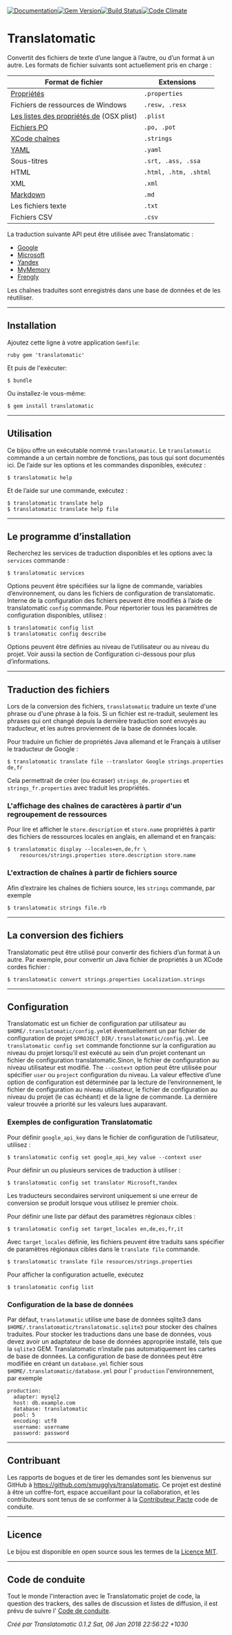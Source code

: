 [![Documentation](http://img.shields.io/badge/yard-docs-blue.svg)](http://www.rubydoc.info/gems/translatomatic)[![Gem Version](https://badge.fury.io/rb/translatomatic.svg)](https://badge.fury.io/rb/translatomatic)[![Build Status](https://travis-ci.org/smugglys/translatomatic.svg?branch=master)](https://travis-ci.org/smugglys/translatomatic)[![Code Climate](https://codeclimate.com/github/smugglys/translatomatic.svg)](https://codeclimate.com/github/smugglys/translatomatic)

# Translatomatic

Convertit des fichiers de texte d’une langue à l’autre, ou d’un format à un autre. Les formats de fichier suivants sont actuellement pris en charge&nbsp;:

| Format de fichier | Extensions |
| --- | --- |
| [Propriétés](https://en.wikipedia.org/wiki/.properties) | `.properties` |
| Fichiers de ressources de Windows | `.resw, .resx` |
| [Les listes des propriétés de](https://en.wikipedia.org/wiki/Property_list) (OSX plist) | `.plist` |
| [Fichiers PO](https://www.gnu.org/software/gettext/manual/html_node/PO-Files.html) | `.po, .pot` |
| [XCode chaînes](https://developer.apple.com/library/content/documentation/Cocoa/Conceptual/LoadingResources/Strings/Strings.html) | `.strings` |
| [YAML](http://yaml.org/) | `.yaml` |
| Sous-titres | `.srt, .ass, .ssa` |
| HTML | `.html, .htm, .shtml` |
| XML | `.xml` |
| [Markdown](https://en.wikipedia.org/wiki/Markdown) | `.md` |
| Les fichiers texte | `.txt` |
| Fichiers CSV | `.csv` |

La traduction suivante API peut être utilisée avec Translatomatic&nbsp;:

- [Google](https://cloud.google.com/translate/)
- [Microsoft](https://www.microsoft.com/en-us/translator/translatorapi.aspx)
- [Yandex](https://tech.yandex.com/translate/)
- [MyMemory](https://mymemory.translated.net/doc/)
- [Frengly](http://www.frengly.com/api)

Les chaînes traduites sont enregistrés dans une base de données et de les réutiliser.

* * *

## Installation

Ajoutez cette ligne à votre application `Gemfile`:

`ruby
gem 'translatomatic'
`

Et puis de l'exécuter:

    $ bundle

Ou installez-le vous-même:

    $ gem install translatomatic

* * *

## Utilisation

Ce bijou offre un exécutable nommé `translatomatic`. Le `translatomatic` commande a un certain nombre de fonctions, pas tous qui sont documentés ici. De l’aide sur les options et les commandes disponibles, exécutez&nbsp;:

    $ translatomatic help

Et de l’aide sur une commande, exécutez&nbsp;:

    $ translatomatic translate help
    $ translatomatic translate help file

* * *

## Le programme d’installation

Recherchez les services de traduction disponibles et les options avec la `services` commande&nbsp;:

    $ translatomatic services

Options peuvent être spécifiées sur la ligne de commande, variables d’environnement, ou dans les fichiers de configuration de translatomatic. Interne de la configuration des fichiers peuvent être modifiés à l’aide de translatomatic `config` commande. Pour répertorier tous les paramètres de configuration disponibles, utilisez&nbsp;:

    $ translatomatic config list
    $ translatomatic config describe

Options peuvent être définies au niveau de l’utilisateur ou au niveau du projet. Voir aussi la section de Configuration ci-dessous pour plus d’informations.

* * *

## Traduction des fichiers

Lors de la conversion des fichiers, `translatomatic` traduire un texte d'une phrase ou d'une phrase à la fois. Si un fichier est re-traduit, seulement les phrases qui ont changé depuis la dernière traduction sont envoyés au traducteur, et les autres proviennent de la base de données locale.

Pour traduire un fichier de propriétés Java allemand et le Français à utiliser le traducteur de Google&nbsp;:

    $ translatomatic translate file --translator Google strings.properties de,fr

Cela permettrait de créer (ou écraser) `strings_de.properties` et `strings_fr.properties` avec traduit les propriétés.

### L'affichage des chaînes de caractères à partir d'un regroupement de ressources

Pour lire et afficher le `store.description` et `store.name` propriétés à partir des fichiers de ressources locales en anglais, en allemand et en français:

    $ translatomatic display --locales=en,de,fr \
        resources/strings.properties store.description store.name

### L'extraction de chaînes à partir de fichiers source

Afin d’extraire les chaînes de fichiers source, les `strings` commande, par exemple

    $ translatomatic strings file.rb

* * *

## La conversion des fichiers

Translatomatic peut être utilisé pour convertir des fichiers d’un format à un autre. Par exemple, pour convertir un Java fichier de propriétés à un XCode cordes fichier&nbsp;:

    $ translatomatic convert strings.properties Localization.strings

* * *

## Configuration

Translatomatic est un fichier de configuration par utilisateur au `$HOME/.translatomatic/config.yml`et éventuellement un par fichier de configuration de projet `$PROJECT_DIR/.translatomatic/config.yml`. Lee `translatomatic config set` commande fonctionne sur la configuration au niveau du projet lorsqu’il est exécuté au sein d’un projet contenant un fichier de configuration translatomatic.Sinon, le fichier de configuration au niveau utilisateur est modifié. The `--context` option peut être utilisée pour spécifier `user` ou `project` configuration du niveau. La valeur effective d’une option de configuration est déterminée par la lecture de l’environnement, le fichier de configuration au niveau utilisateur, le fichier de configuration au niveau du projet (le cas échéant) et de la ligne de commande. La dernière valeur trouvée a priorité sur les valeurs lues auparavant.

### Exemples de configuration Translatomatic

Pour définir `google_api_key` dans le fichier de configuration de l’utilisateur, utilisez&nbsp;:

    $ translatomatic config set google_api_key value --context user

Pour définir un ou plusieurs services de traduction à utiliser&nbsp;:

    $ translatomatic config set translator Microsoft,Yandex

Les traducteurs secondaires serviront uniquement si une erreur de conversion se produit lorsque vous utilisez le premier choix.

Pour définir une liste par défaut des paramètres régionaux cibles&nbsp;:

    $ translatomatic config set target_locales en,de,es,fr,it

Avec `target_locales` définie, les fichiers peuvent être traduits sans spécifier de paramètres régionaux cibles dans le `translate file` commande.

    $ translatomatic translate file resources/strings.properties

Pour afficher la configuration actuelle, exécutez

    $ translatomatic config list

### Configuration de la base de données

Par défaut, `translatomatic` utilise une base de données sqlite3 dans `$HOME/.translatomatic/translatomatic.sqlite3` pour stocker des chaînes traduites. Pour stocker les traductions dans une base de données, vous devez avoir un adaptateur de base de données appropriée installé, tels que la `sqlite3` GEM. Translatomatic n’installe pas automatiquement les cartes de base de données. La configuration de base de données peut être modifiée en créant un `database.yml` fichier sous `$HOME/.translatomatic/database.yml` pour l' `production` l'environnement, par exemple

    production:
      adapter: mysql2
      host: db.example.com
      database: translatomatic
      pool: 5
      encoding: utf8
      username: username
      password: password

* * *

## Contribuant

Les rapports de bogues et de tirer les demandes sont les bienvenus sur GitHub à https://github.com/smugglys/translatomatic. Ce projet est destiné à être un coffre-fort, espace accueillant pour la collaboration, et les contributeurs sont tenus de se conformer à la [Contributeur Pacte](http://contributor-covenant.org) code de conduite.

* * *

## Licence

Le bijou est disponible en open source sous les termes de la [Licence MIT](https://opensource.org/licenses/MIT).

* * *

## Code de conduite

Tout le monde l'interaction avec le Translatomatic projet de code, la question des trackers, des salles de discussion et listes de diffusion, il est prévu de suivre l' [Code de conduite](https://github.com/smugglys/translatomatic/blob/master/CODE_OF_CONDUCT.md).

_Créé par Translatomatic 0.1.2 Sat, 06 Jan 2018 22:56:22 +1030_
